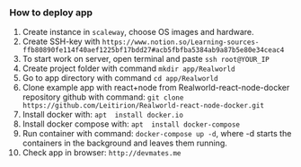 ### How to deploy app

1. Create instance in ```scaleway```, choose OS images and hardware.
2. Create SSH-key with ```https://www.notion.so/Learning-sources-ffb80890fe114f40aef1225bf17bdd27#acb5fbfba5384ab9a87b5e80e34ceac4```
3. To start work on server, open terminal and paste ```ssh root@YOUR_IP```
4. Create project folder with command ```mkdir app/Realworld```
5. Go to app directory with command ```cd app/Realworld```
6. Clone example app with react+node from Realworld-react-node-docker repository github with command: ```git clone https://github.com/Leitirion/Realworld-react-node-docker.git```
7. Install docker with: ```apt  install docker.io```
8. Install docker compose with: ```apt  install docker-compose```
9. Run container with command: ```docker-compose up -d```, where -d starts the containers in the background and leaves them running.
10. Check app in browser: ```http://devmates.me```